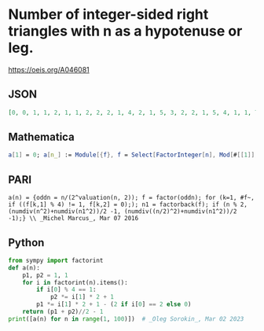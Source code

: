 # Number of integer\-sided right triangles with n as a hypotenuse or leg\.
https://oeis.org/A046081
## JSON
```JSON
[0, 0, 1, 1, 2, 1, 1, 2, 2, 2, 1, 4, 2, 1, 5, 3, 2, 2, 1, 5, 4, 1, 1, 7, 4, 2, 3, 4, 2, 5, 1, 4, 4, 2, 5, 7, 2, 1, 5, 8, 2, 4, 1, 4, 8, 1, 1, 10, 2, 4, 5, 5, 2, 3, 5, 7, 4, 2, 1, 14, 2, 1, 7, 5, 8, 4, 1, 5, 4, 5, 1, 12, 2, 2, 9, 4, 4, 5, 1, 11, 4, 2, 1, 13, 8, 1, 5, 7, 2, 8, 5, 4, 4, 1, 5, 13, 2, 2, 7]
```
## Mathematica
```Mathematica
a[1] = 0; a[n_] := Module[{f}, f = Select[FactorInteger[n], Mod[#[[1]], 4] == 1&][[All, 2]]; (DivisorSigma[0, If[OddQ[n], n, n/2]^2]-1)/2 + (Times @@ (2*f+1) - 1)/2]; Array[a, 99] (* _Jean-François Alcover_, Jul 19 2017 *)
```
## PARI
```PARI
a(n) = {oddn = n/(2^valuation(n, 2)); f = factor(oddn); for (k=1, #f~, if ((f[k,1] % 4) != 1, f[k,2] = 0);); n1 = factorback(f); if (n % 2, (numdiv(n^2)+numdiv(n1^2))/2 -1, (numdiv((n/2)^2)+numdiv(n1^2))/2 -1);} \\ _Michel Marcus_, Mar 07 2016
```
## Python
```Python
from sympy import factorint
def a(n):
    p1, p2 = 1, 1
    for i in factorint(n).items():
        if i[0] % 4 == 1:
            p2 *= i[1] * 2 + 1
        p1 *= i[1] * 2 + 1 - (2 if i[0] == 2 else 0)
    return (p1 + p2)//2 - 1
print([a(n) for n in range(1, 100)])  # _Oleg Sorokin_, Mar 02 2023
```
